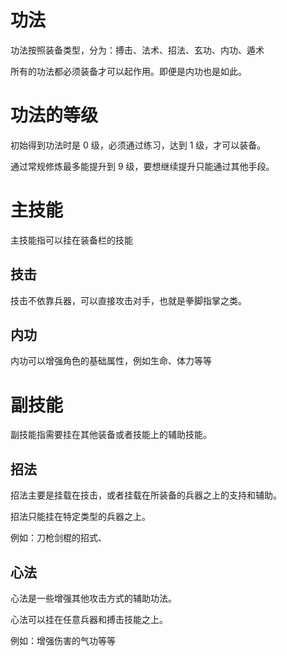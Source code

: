 # 功法

功法按照装备类型，分为：搏击、法术、招法、玄功、内功、遁术

所有的功法都必须装备才可以起作用。即便是内功也是如此。

# 功法的等级

初始得到功法时是 0 级，必须通过练习，达到 1 级，才可以装备。

通过常规修炼最多能提升到 9 级，要想继续提升只能通过其他手段。

# 主技能

主技能指可以挂在装备栏的技能

## 技击

技击不依靠兵器，可以直接攻击对手，也就是拳脚指掌之类。

## 内功

内功可以增强角色的基础属性，例如生命、体力等等

# 副技能

副技能指需要挂在其他装备或者技能上的辅助技能。

## 招法

招法主要是挂载在技击，或者挂载在所装备的兵器之上的支持和辅助。

招法只能挂在特定类型的兵器之上。

例如：刀枪剑棍的招式、

## 心法

心法是一些增强其他攻击方式的辅助功法。

心法可以挂在任意兵器和搏击技能之上。

例如：增强伤害的气功等等
